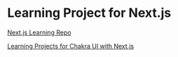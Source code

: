 # Learning Project for Next.js

[Next.js Learning Repo](https://github.com/panacloud-modern-global-apps/nextjs)

[Learning Projects for Chakra UI with Next.js](https://github.com/panacloud-modern-global-apps/chakra-nextjs-projects)
